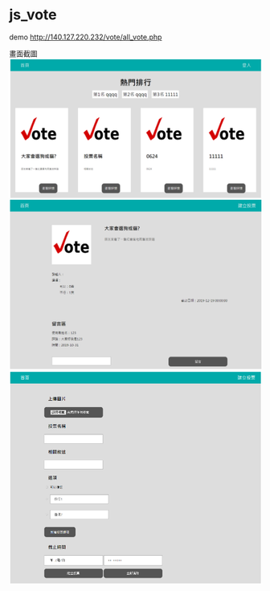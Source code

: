 # js_vote

demo http://140.127.220.232/vote/all_vote.php

畫面截圖
<img src="./img.png">
<img src="./img2.png">
<img src="./img3.png">
